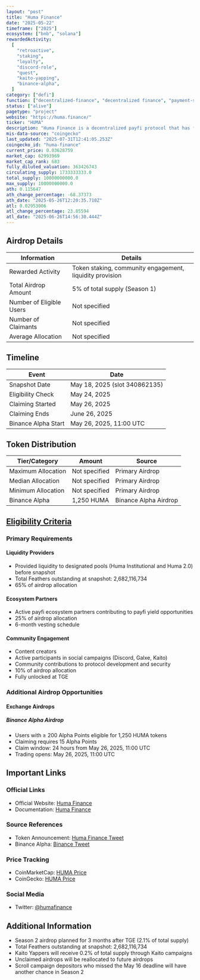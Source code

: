 ```yaml
---
layout: "post"
title: "Huma Finance"
date: "2025-05-22"
timeframe: ["2025"]
ecosystem: ["bnb", "solana"]
rewardedActivity:
  [
    "retroactive",
    "staking",
    "loyalty",
    "discord-role",
    "quest",
    "kaito-yapping",
    "binance-alpha",
  ]
category: ["defi"]
function: ["decentralized-finance", "decentralized finance", "payment-solutions", "payfi"]
status: ["alive"]
pagetype: "project"
website: "https://huma.finance/"
ticker: "HUMA"
description: "Huma Finance is a decentralized payfi protocol that has facilitated over $4.4 billion in payfi transactions, focusing on bringing real yield on-chain through its ecosystem partners."
mis-data-source: "coingecko"
last_updated: "2025-07-31T12:41:05.253Z"
coingecko_id: "huma-finance"
current_price: 0.03628759
market_cap: 62993969
market_cap_rank: 683
fully_diluted_valuation: 363426743
circulating_supply: 1733333333.0
total_supply: 10000000000.0
max_supply: 10000000000.0
ath: 0.115647
ath_change_percentage: -68.37373
ath_date: "2025-05-26T12:20:35.710Z"
atl: 0.02953006
atl_change_percentage: 23.85594
atl_date: "2025-06-26T14:56:30.444Z"
---
```


## Airdrop Details

| Information              | Details                       |
| ------------------------ | ----------------------------- |
| Rewarded Activity        | Token staking, community engagement, liquidity provision |
| Total Airdrop Amount     | 5% of total supply (Season 1) |
| Number of Eligible Users | Not specified                 |
| Number of Claimants      | Not specified                 |
| Average Allocation       | Not specified                 |

## Timeline

| Event               | Date                          |
| ------------------- | ----------------------------- |
| Snapshot Date       | May 18, 2025 (slot 340862135) |
| Eligibility Check   | May 24, 2025                  |
| Claiming Started    | May 26, 2025                  |
| Claiming Ends       | June 26, 2025                 |
| Binance Alpha Start | May 26, 2025, 11:00 UTC       |

## Token Distribution

| Tier/Category      | Amount        | Source                    |
| ------------------ | ------------- | ------------------------- |
| Maximum Allocation | Not specified | Primary Airdrop           |
| Median Allocation  | Not specified | Primary Airdrop           |
| Minimum Allocation | Not specified | Primary Airdrop           |
| Binance Alpha      | 1,250 HUMA    | Binance Alpha Airdrop     |

## [Eligibility Criteria](https://x.com/humafinance/status/1925439234955255912)

### Primary Requirements

#### Liquidity Providers
- Provided liquidity to designated pools (Huma Institutional and Huma 2.0) before snapshot
- Total Feathers outstanding at snapshot: 2,682,116,734
- 65% of airdrop allocation

#### Ecosystem Partners
- Active payfi ecosystem partners contributing to payfi yield opportunities
- 25% of airdrop allocation
- 6-month vesting schedule

#### Community Engagement
- Content creators
- Active participants in social campaigns (Discord, Galxe, Kaito)
- Community contributions to protocol development and security
- 10% of airdrop allocation
- Fully unlocked at TGE

### Additional Airdrop Opportunities

#### Exchange Airdrops

##### Binance Alpha Airdrop
- Users with ≥ 200 Alpha Points eligible for 1,250 HUMA tokens
- Claiming requires 15 Alpha Points
- Claim window: 24 hours from May 26, 2025, 11:00 UTC
- Trading opens: May 26, 2025, 11:00 UTC

## Important Links

### Official Links

- Official Website: [Huma Finance](https://huma.finance/)
- Documentation: [Huma Finance](https://huma.finance/)

### Source References

- Token Announcement: [Huma Finance Tweet](https://x.com/humafinance/status/1925439234955255912)
- Binance Alpha: [Binance Tweet](https://x.com/binance/status/1926917675105571014)

### Price Tracking

- CoinMarketCap: [HUMA Price](https://coinmarketcap.com/currencies/huma-finance/)
- CoinGecko: [HUMA Price](https://www.coingecko.com/en/coins/huma-finance)

### Social Media

- Twitter: [@humafinance](https://x.com/humafinance)

## Additional Information

- Season 2 airdrop planned for 3 months after TGE (2.1% of total supply)
- Total Feathers outstanding at snapshot: 2,682,116,734
- Kaito Yappers will receive 0.2% of total supply through Kaito campaigns
- Unclaimed airdrops will be reallocated to future airdrops
- Scroll campaign depositors who missed the May 16 deadline will have another chance in Season 2